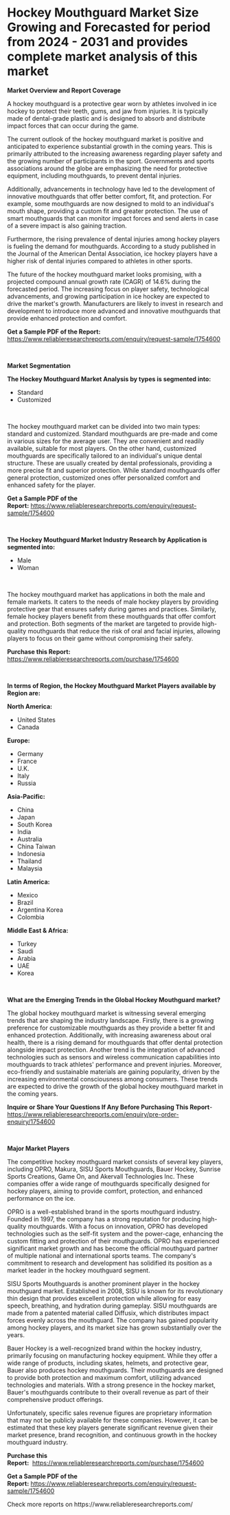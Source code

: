 <p><h1>Hockey Mouthguard Market Size Growing and Forecasted for period from 2024 - 2031 and provides complete market analysis of this market</h1></p><p><strong>Market Overview and Report Coverage</strong></p>
<p><p>A hockey mouthguard is a protective gear worn by athletes involved in ice hockey to protect their teeth, gums, and jaw from injuries. It is typically made of dental-grade plastic and is designed to absorb and distribute impact forces that can occur during the game.</p><p>The current outlook of the hockey mouthguard market is positive and anticipated to experience substantial growth in the coming years. This is primarily attributed to the increasing awareness regarding player safety and the growing number of participants in the sport. Governments and sports associations around the globe are emphasizing the need for protective equipment, including mouthguards, to prevent dental injuries.</p><p>Additionally, advancements in technology have led to the development of innovative mouthguards that offer better comfort, fit, and protection. For example, some mouthguards are now designed to mold to an individual's mouth shape, providing a custom fit and greater protection. The use of smart mouthguards that can monitor impact forces and send alerts in case of a severe impact is also gaining traction.</p><p>Furthermore, the rising prevalence of dental injuries among hockey players is fueling the demand for mouthguards. According to a study published in the Journal of the American Dental Association, ice hockey players have a higher risk of dental injuries compared to athletes in other sports.</p><p>The future of the hockey mouthguard market looks promising, with a projected compound annual growth rate (CAGR) of 14.6% during the forecasted period. The increasing focus on player safety, technological advancements, and growing participation in ice hockey are expected to drive the market's growth. Manufacturers are likely to invest in research and development to introduce more advanced and innovative mouthguards that provide enhanced protection and comfort.</p></p>
<p><strong>Get a Sample PDF of the Report:</strong> <a href="https://www.reliableresearchreports.com/enquiry/request-sample/1754600">https://www.reliableresearchreports.com/enquiry/request-sample/1754600</a></p>
<p>&nbsp;</p>
<p><strong>Market Segmentation</strong></p>
<p><strong>The Hockey Mouthguard Market Analysis by types is segmented into:</strong></p>
<p><ul><li>Standard</li><li>Customized</li></ul></p>
<p>&nbsp;</p>
<p><p>The hockey mouthguard market can be divided into two main types: standard and customized. Standard mouthguards are pre-made and come in various sizes for the average user. They are convenient and readily available, suitable for most players. On the other hand, customized mouthguards are specifically tailored to an individual's unique dental structure. These are usually created by dental professionals, providing a more precise fit and superior protection. While standard mouthguards offer general protection, customized ones offer personalized comfort and enhanced safety for the player.</p></p>
<p><strong>Get a Sample PDF of the Report:</strong>&nbsp;<a href="https://www.reliableresearchreports.com/enquiry/request-sample/1754600">https://www.reliableresearchreports.com/enquiry/request-sample/1754600</a></p>
<p>&nbsp;</p>
<p><strong>The Hockey Mouthguard Market Industry Research by Application is segmented into:</strong></p>
<p><ul><li>Male</li><li>Woman</li></ul></p>
<p>&nbsp;</p>
<p><p>The hockey mouthguard market has applications in both the male and female markets. It caters to the needs of male hockey players by providing protective gear that ensures safety during games and practices. Similarly, female hockey players benefit from these mouthguards that offer comfort and protection. Both segments of the market are targeted to provide high-quality mouthguards that reduce the risk of oral and facial injuries, allowing players to focus on their game without compromising their safety.</p></p>
<p><strong>Purchase this Report:</strong>&nbsp; <a href="https://www.reliableresearchreports.com/purchase/1754600">https://www.reliableresearchreports.com/purchase/1754600</a></p>
<p>&nbsp;</p>
<p><strong>In terms of Region, the Hockey Mouthguard Market Players available by Region are:</strong></p>
<p>
    <p> <strong> North America: </strong>
        <ul>
            <li>United States</li>
            <li>Canada</li>
        </ul>
        </p> 
    <p> <strong> Europe: </strong>
        <ul>
            <li>Germany</li>
            <li>France</li>
            <li>U.K.</li>
            <li>Italy</li>
            <li>Russia</li>
        </ul>
        </p> 
    <p> <strong> Asia-Pacific: </strong>
        <ul>
            <li>China</li>
            <li>Japan</li>
            <li>South Korea</li>
            <li>India</li>
            <li>Australia</li>
            <li>China Taiwan</li>
            <li>Indonesia</li>
            <li>Thailand</li>
            <li>Malaysia</li>
        </ul>
        </p> 
    <p> <strong> Latin America: </strong>
        <ul>
            <li>Mexico</li>
            <li>Brazil</li>
            <li>Argentina Korea</li>
            <li>Colombia</li>
        </ul>
        </p> 
    <p> <strong> Middle East & Africa: </strong>
        <ul>
            <li>Turkey</li>
            <li>Saudi</li>
            <li>Arabia</li>
            <li>UAE</li>
            <li>Korea</li>
        </ul>
    </p>
    </p>
<p>&nbsp;</p>
<p><strong>What are the Emerging Trends in the Global Hockey Mouthguard market?</strong></p>
<p><p>The global hockey mouthguard market is witnessing several emerging trends that are shaping the industry landscape. Firstly, there is a growing preference for customizable mouthguards as they provide a better fit and enhanced protection. Additionally, with increasing awareness about oral health, there is a rising demand for mouthguards that offer dental protection alongside impact protection. Another trend is the integration of advanced technologies such as sensors and wireless communication capabilities into mouthguards to track athletes' performance and prevent injuries. Moreover, eco-friendly and sustainable materials are gaining popularity, driven by the increasing environmental consciousness among consumers. These trends are expected to drive the growth of the global hockey mouthguard market in the coming years.</p></p>
<p><strong>Inquire or Share Your Questions If Any Before Purchasing This Report</strong>- <a href="https://www.reliableresearchreports.com/enquiry/pre-order-enquiry/1754600">https://www.reliableresearchreports.com/enquiry/pre-order-enquiry/1754600</a></p>
<p>&nbsp;</p>
<p><strong>Major Market Players</strong></p>
<p><p>The competitive hockey mouthguard market consists of several key players, including OPRO, Makura, SISU Sports Mouthguards, Bauer Hockey, Sunrise Sports Creations, Game On, and Akervall Technologies Inc. These companies offer a wide range of mouthguards specifically designed for hockey players, aiming to provide comfort, protection, and enhanced performance on the ice.</p><p>OPRO is a well-established brand in the sports mouthguard industry. Founded in 1997, the company has a strong reputation for producing high-quality mouthguards. With a focus on innovation, OPRO has developed technologies such as the self-fit system and the power-cage, enhancing the custom fitting and protection of their mouthguards. OPRO has experienced significant market growth and has become the official mouthguard partner of multiple national and international sports teams. The company's commitment to research and development has solidified its position as a market leader in the hockey mouthguard segment.</p><p>SISU Sports Mouthguards is another prominent player in the hockey mouthguard market. Established in 2008, SISU is known for its revolutionary thin design that provides excellent protection while allowing for easy speech, breathing, and hydration during gameplay. SISU mouthguards are made from a patented material called Diffusix, which distributes impact forces evenly across the mouthguard. The company has gained popularity among hockey players, and its market size has grown substantially over the years.</p><p>Bauer Hockey is a well-recognized brand within the hockey industry, primarily focusing on manufacturing hockey equipment. While they offer a wide range of products, including skates, helmets, and protective gear, Bauer also produces hockey mouthguards. Their mouthguards are designed to provide both protection and maximum comfort, utilizing advanced technologies and materials. With a strong presence in the hockey market, Bauer's mouthguards contribute to their overall revenue as part of their comprehensive product offerings.</p><p>Unfortunately, specific sales revenue figures are proprietary information that may not be publicly available for these companies. However, it can be estimated that these key players generate significant revenue given their market presence, brand recognition, and continuous growth in the hockey mouthguard industry.</p></p>
<p><strong>Purchase this Report:</strong>&nbsp;&nbsp;<a href="https://www.reliableresearchreports.com/purchase/1754600">https://www.reliableresearchreports.com/purchase/1754600</a></p>
<p></p>
<p><strong>Get a Sample PDF of the Report:</strong>&nbsp;<a href="https://www.reliableresearchreports.com/enquiry/request-sample/1754600">https://www.reliableresearchreports.com/enquiry/request-sample/1754600</a></p>
<p>Check more reports on https://www.reliableresearchreports.com/</p>